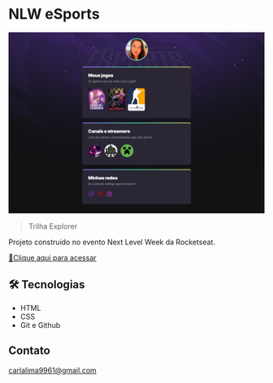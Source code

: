 # NLW eSports 

![preview](./.github/preview.png)

>Trilha Explorer

Projeto construido no evento Next Level Week da Rocketseat.

[🔗Clique aqui para acessar](https://carlahuebra.github.io/NLW-carla/)



## 🛠️ Tecnologias

- HTML
- CSS
- Git e Github

## Contato
carlalima9961@gmail.com